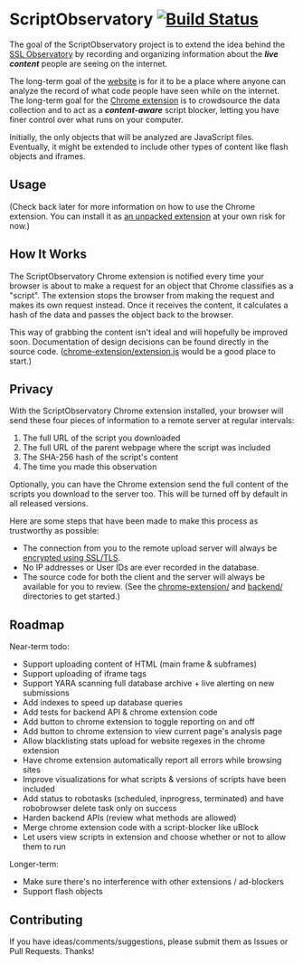 ScriptObservatory [![Build Status](https://api.travis-ci.org/andy11/ScriptObservatory.svg?branch=master)](https://travis-ci.org/andy11/ScriptObservatory) 
=================

The goal of the ScriptObservatory project is to extend the idea behind the 
[SSL Observatory](https://www.eff.org/observatory) by recording and organizing
information about the **_live content_** people are seeing on
the internet.

The long-term goal of the [website](https://www.scriptobservatory.org)
is for it to be a place where anyone can analyze the record of 
what code people have seen while on the internet. The 
long-term goal for the 
[Chrome extension](https://github.com/andy11/ScriptObservatory#usage)
is to crowdsource the data collection and to act as a 
**_content-aware_** script blocker, letting you have finer control 
over what runs on your computer. 

Initially, the only objects that will be analyzed are JavaScript files. 
Eventually, it might be extended to include other types of content like 
flash objects and iframes. 


Usage
-----

(Check back later for more information on how to use the Chrome extension. You can 
install it as [an unpacked extension](http://superuser.com/questions/247651/how-does-one-install-an-extension-for-chrome-browser-from-the-local-file-system)
at your own risk for now.)


How It Works
------------

The ScriptObservatory Chrome extension is notified every time your browser is 
about to make a request for an object that Chrome classifies as a "script". 
The extension stops the browser from making the request and makes its own request
instead. Once it receives the content, it calculates a hash of the data and 
passes the object back to the browser.

This way of grabbing the content isn't ideal and will hopefully be improved soon.
Documentation of design decisions can be found directly in the source code. 
([chrome-extension/extension.js](https://github.com/andy11/ScriptObservatory/blob/master/chrome-extension/extension.js)
would be a good place to start.)


Privacy
-------

With the ScriptObservatory Chrome extension installed, your browser will send these
four pieces of information to a remote server at regular intervals:
 1. The full URL of the script you downloaded
 2. The full URL of the parent webpage where the script was included
 3. The SHA-256 hash of the script's content
 4. The time you made this observation

Optionally, you can have the Chrome extension send the full content of the scripts you
download to the server too. This will be turned off by default in all released versions.

Here are some steps that have been made to make this process as trustworthy as possible:
 - The connection from you to the remote upload server will always be 
   [encrypted using SSL/TLS](https://www.ssllabs.com/ssltest/analyze.html?d=scriptobservatory.org). 
 - No IP addresses or User IDs are ever recorded in the database.
 - The source code for both the client and the server will always be available for you to 
   review. (See the 
   [chrome-extension/](https://github.com/andy11/ScriptObservatory/tree/master/chrome-extension) 
   and [backend/](https://github.com/andy11/ScriptObservatory/tree/master/backend) 
   directories to get started.)


Roadmap
-------

Near-term todo:
 - Support uploading content of HTML (main frame & subframes)
 - Support uploading of iframe tags
 - Support YARA scanning full database archive + live alerting on new submissions
 - Add indexes to speed up database queries
 - Add tests for backend API & chrome extension code
 - Add button to chrome extension to toggle reporting on and off
 - Add button to chrome extension to view current page's analysis page
 - Allow blacklisting stats upload for website regexes in the chrome extension
 - Have chrome extension automatically report all errors while browsing sites
 - Improve visualizations for what scripts & versions of scripts have been included
 - Add status to robotasks (scheduled, inprogress, terminated) and have robobrowser delete task only on success
 - Harden backend APIs (review what methods are allowed)
 - Merge chrome extension code with a script-blocker like uBlock
 - Let users view scripts in extension and choose whether or not to allow them to run

Longer-term:
 - Make sure there's no interference with other extensions / ad-blockers
 - Support flash objects


Contributing
------------

If you have ideas/comments/suggestions, please submit them as Issues or Pull Requests. Thanks!

